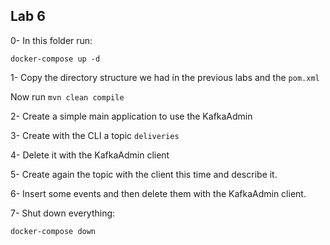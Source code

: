 ## Lab 6

0- In this folder run:

```
docker-compose up -d
```

1- Copy the directory structure we had in the previous labs and the `pom.xml`

Now run `mvn clean compile`

2- Create a simple main application to use the KafkaAdmin

3- Create with the CLI a topic `deliveries`

4- Delete it with the KafkaAdmin client

5- Create again the topic with the client this time and describe it.

6- Insert some events and then delete them with the KafkaAdmin client.

7- Shut down everything:

```
docker-compose down
```

